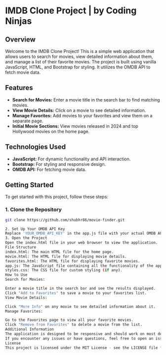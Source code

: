 # IMDB Clone Project | by Coding Ninjas 

## Overview

Welcome to the IMDB Clone Project! This is a simple web application that allows users to search for movies, view detailed information about them, and manage a list of their favorite movies. The project is built using vanilla JavaScript, HTML, and Bootstrap for styling. It utilizes the OMDB API to fetch movie data.

## Features

- **Search for Movies:** Enter a movie title in the search bar to find matching movies.
- **View Movie Details:** Click on a movie to see detailed information.
- **Manage Favorites:** Add movies to your favorites and view them on a separate page.
- **Initial Movie Sections:** View movies released in 2024 and top Hollywood movies on the home page.

## Technologies Used

- **JavaScript:** For dynamic functionality and API interaction.
- **Bootstrap:** For styling and responsive design.
- **OMDB API:** For fetching movie data.

## Getting Started

To get started with this project, follow these steps:

### 1. Clone the Repository

```bash
git clone https://github.com/shubhr86/movie-finder.git

2. Set Up Your OMDB API Key
Replace 'YOUR_OMDB_API_KEY' in the app.js file with your actual OMDB API key. You can get an API key by signing up at OMDB API.
3. Open the Project
Open the index.html file in your web browser to view the application.
File Structure
index.html: The main HTML file for the home page.
movie.html: The HTML file for displaying movie details.
favorites.html: The HTML file for displaying favorite movies.
app.js: The JavaScript file containing all the functionality of the application.
styles.css: The CSS file for custom styling (if any).
How to Use
Search for Movies:

Enter a movie title in the search bar and see the results displayed.
Click "Add to Favorites" to save a movie to your favorites list.
View Movie Details:

Click "More Info" on any movie to see detailed information about it.
Manage Favorites:

Go to the Favorites page to view all your favorite movies.
Click "Remove from Favorites" to delete a movie from the list.
Additional Information
The application is designed to be responsive and should work on most devices.
If you encounter any issues or have questions, feel free to open an issue in the repository or contact me directly.
License
This project is licensed under the MIT License - see the LICENSE file for details.